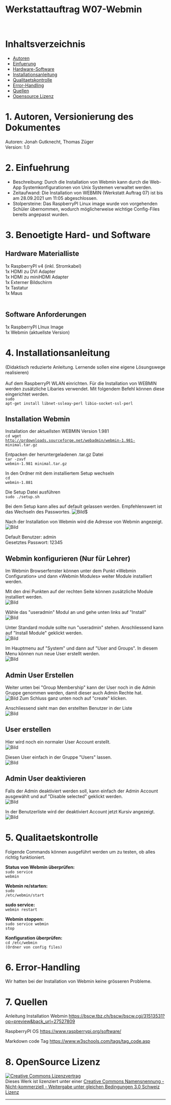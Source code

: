 
# Werkstattauftrag W07-Webmin
<br>

# Inhaltsverzeichnis
 - [Autoren](#1-autoren-versionierung-des-dokumentes)
 - [Einfuerung](#2-einfuehrung)
 - [Hardware-Software](#3-benoetigte-hard--und-software)
 - [Installationsanleitung](#4-installationsanleitung)
 - [Qualitaetskontrolle](#5-qualitaetskontrolle)
 - [Error-Handling](#6-error-handling)
 - [Quellen](#7-quellen)
 - [Opensource Lizenz](#8-opensource-lizenz)





# 1. Autoren, Versionierung des Dokumentes
Autoren: Jonah Gutknecht, Thomas Züger<br>
Version: 1.0
<br>



# 2. Einfuehrung 
   - Beschreibung: Durch die Installation von Webmin kann durch die Web-App Systemkonfigurationen von Unix Systemen verwaltet werden. <br>
   - Zeitaufwand: Die Installation von WEBMIN (Werkstatt Auftrag 07) ist bis am 28.09.2021 um 11:05 abgeschlossen.<br>
   - Stolpersteine: Das RaspberryPI Linux image wurde von vorgehenden Schüler übernommen, wodurch möglicherweise wichtige Config-Files bereits angepasst wurden.<br>

# 3. Benoetigte Hard- und Software
  ## Hardware Materialliste<br>
  1x RaspberryPI v4 (inkl. Stromkabel)<br>
  1x HDMI zu DVI Adapter<br>
  1x HDMI zu miniHDMI Adapter<br>
  1x Externer Bildschirm<br>
  1x Tastatur<br>
  1x Maus<br>
  <br>

  ## Software Anforderungen<br>
1x RaspberryPI LInux Image<br>
1x Webmin (aktuellste Version)<br>


# 4. Installationsanleitung
 (Didaktisch reduzierte Anleitung. Lernende sollen eine eigene Lösungswege realisieren)<br>
 <br>
 Auf dem RaspberryPI WLAN einrichten.
 Für die Installation von WEBMIN werden zusätzliche Libaries verwendet. Mit folgendem Befehl können diese eingerichtet werden.<br>
 <code>sudo apt-get install libnet-ssleay-perl libio-socket-ssl-perl</code>

## Installation Webmin<br>
Installation der aktuellsten WEBMIN Version 1.981<br>
<code>cd wget http://prdownloads.sourceforge.net/webadmin/webmin-1.981-
minimal.tar.gz</code>

Entpacken der heruntergeladenen .tar.gz Datei<br>
<code>tar -zxvf webmin-1.981 minimal.tar.gz</code>

In den Ordner mit dem installiertem Setup wechseln<br>
<code>cd webmin-1.881</code>

Die Setup Datei ausführen<br>
<code>sudo ./setup.sh</code>

Bei dem Setup kann alles auf default gelassen werden. Empfehlenswert ist das Wechseln des Passwortes. 
![Bild](/Bilder/change_password.png)$


Nach der Installation von Webmin wird die Adresse von Webmin angezeigt. 
![Bild](/Bilder/webmin_installation_finished.png)

Default Benutzer: admin<br>
Gesetztes Passwort: 12345

## Webmin konfigurieren (Nur für Lehrer)<br>

Im Webmin Browserfenster können unter dem Punkt «Webmin
Configuration» und dann «Webmin Modules» weiter Module installiert werden.

Mit den drei Punkten auf der rechten Seite können zusätzliche Module installiert werden.<br>
![Bild](/Bilder/webmin_additionally_modules.png)

Wähle das "useradmin" Modul an und gehe unten links auf "Install"<br>
![Bild](/Bilder/install_useradmin.png)

Unter Standard module sollte nun "useradmin" stehen. Anschliessend kann auf "Install Module" geklickt werden.<br>
![Bild](/Bilder/install_module.png)

Im Hauptmenu auf "System" und dann auf "User and Groups". In diesem Menu können nun neue User erstellt werden.<br>
![Bild](/Bilder/create_user.png)

## Admin User Erstellen<br>

Weiter unten bei "Group Membership" kann der User noch in die Admin Gruppe genommen werden, damit dieser auch Admin Rechte hat.<br>
![Bild](/Bilder/group_membership.png)
Zum Schluss ganz unten noch auf "create" klicken.

Anschliessend sieht man den erstellten Benutzer in der Liste<br>
![Bild](/Bilder/created_user.png)

## User erstellen<br>

Hier wird noch ein normaler User Account erstellt.<br>
![Bild](/Bilder/create_user_account.png)

Diesen User einfach in der Gruppe "Users" lassen.<br>
![Bild](/Bilder/group_membership2.png)

## Admin User deaktivieren<br>
Falls der Admin deaktiviert werden soll, kann einfach der Admin Account ausgewählt und auf "Disable selected" geklickt werden.<br>
![Bild](/Bilder/admin_user_deactivate.png)

In der Benutzerliste wird der deaktiviert Account jetzt Kursiv angezeigt.<br>
![Bild](/Bilder/disabled.png)



# 5. Qualitaetskontrolle
Folgende Commands können ausgeführt werden um zu testen, ob alles richtig funktioniert.

**Status von Webmin überprüfen:**<br>
<code>sudo service webmin </code>   

**Webmin re/starten:**<br>
<code>sudo /etc/webmin/start</code>

**sudo service:**<br>
<code>webmin restart</code>

**Webmin stoppen:**<br>
<code>sudo service webmin stop</code>

**Konfiguration überprüfen:**<br>
<code>cd /etc/webmin (Ordner von config files)</code>


# 6. Error-Handling 

Wir hatten bei der Installation von Webmin keine grösseren Probleme.


# 7. Quellen
Anleitung Installation Webmin
https://bscw.tbz.ch/bscw/bscw.cgi/31513531?op=preview&back_url=27527809

RaspberryPI OS
https://www.raspberrypi.org/software/

Markdown code Tag
https://www.w3schools.com/tags/tag_code.asp

# 8. OpenSource Lizenz

<a rel="license" href="http://creativecommons.org/licenses/by-nc-sa/3.0/ch/"><img alt="Creative Commons Lizenzvertrag" style="border-width:0" src="https://i.creativecommons.org/l/by-nc-sa/3.0/ch/88x31.png" /></a><br />Dieses Werk ist lizenziert unter einer <a rel="license" href="http://creativecommons.org/licenses/by-nc-sa/3.0/ch/">Creative Commons Namensnennung - Nicht-kommerziell - Weitergabe unter gleichen Bedingungen 3.0 Schweiz Lizenz</a>

 

- - -